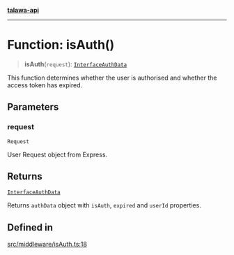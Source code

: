 [**talawa-api**](../../../README.md)

***

# Function: isAuth()

> **isAuth**(`request`): [`InterfaceAuthData`](../interfaces/InterfaceAuthData.md)

This function determines whether the user is authorised and whether the access token has expired.

## Parameters

### request

`Request`

User Request object from Express.

## Returns

[`InterfaceAuthData`](../interfaces/InterfaceAuthData.md)

Returns `authData` object with `isAuth`, `expired` and `userId` properties.

## Defined in

[src/middleware/isAuth.ts:18](https://github.com/Suyash878/talawa-api/blob/f376d03c37e9acd046e7cc983947432c95f74442/src/middleware/isAuth.ts#L18)
